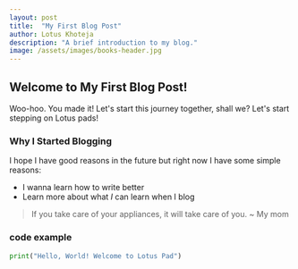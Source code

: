 ```yaml
---
layout: post
title:  "My First Blog Post"
author: Lotus Khoteja
description: "A brief introduction to my blog."
image: /assets/images/books-header.jpg 
---
```


## Welcome to My First Blog Post!

Woo-hoo. You made it! Let's start this journey together, shall we? Let's start stepping on Lotus pads!

### Why I Started Blogging
I hope I have good reasons in the future but right now I have some simple reasons:
- I wanna learn how to write better
- Learn more about what *I* can learn when I blog

> If you take care of your appliances, it will take care of you.
~ My mom

### code example
```python
print("Hello, World! Welcome to Lotus Pad")
